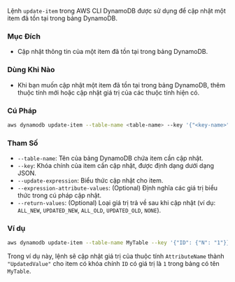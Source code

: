 Lệnh `update-item` trong AWS CLI DynamoDB được sử dụng để cập nhật một item đã tồn tại trong bảng DynamoDB.

### Mục Đích

- Cập nhật thông tin của một item đã tồn tại trong bảng DynamoDB.

### Dùng Khi Nào

- Khi bạn muốn cập nhật một item đã tồn tại trong bảng DynamoDB, thêm thuộc tính mới hoặc cập nhật giá trị của các thuộc tính hiện có.

### Cú Pháp

```bash
aws dynamodb update-item --table-name <table-name> --key '{"<key-name>": {"<key-type>": "<key-value>"}}' --update-expression "<update-expression>" [--expression-attribute-values <expression-attribute-values>] [--return-values <return-values>]
```

### Tham Số

- `--table-name`: Tên của bảng DynamoDB chứa item cần cập nhật.
- `--key`: Khóa chính của item cần cập nhật, được định dạng dưới dạng JSON.
- `--update-expression`: Biểu thức cập nhật cho item.
- `--expression-attribute-values`: (Optional) Định nghĩa các giá trị biểu thức trong cú pháp cập nhật.
- `--return-values`: (Optional) Loại giá trị trả về sau khi cập nhật (ví dụ: `ALL_NEW`, `UPDATED_NEW`, `ALL_OLD`, `UPDATED_OLD`, `NONE`).

### Ví dụ

```bash
aws dynamodb update-item --table-name MyTable --key '{"ID": {"N": "1"}}' --update-expression "SET #attrName = :attrValue" --expression-attribute-values '{":attrValue": {"S": "UpdatedValue"}}' --expression-attribute-names '{"#attrName": "AttributeName"}'
```

Trong ví dụ này, lệnh sẽ cập nhật giá trị của thuộc tính `AttributeName` thành `"UpdatedValue"` cho item có khóa chính `ID` có giá trị là `1` trong bảng có tên `MyTable`.

